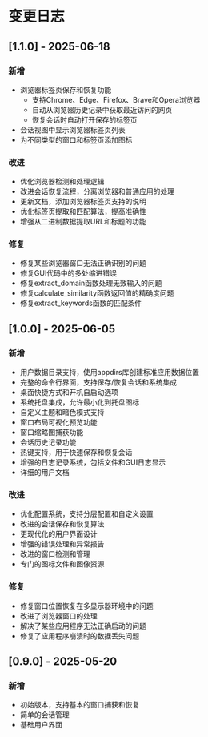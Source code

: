 # 变更日志

## [1.1.0] - 2025-06-18

### 新增
- 浏览器标签页保存和恢复功能
  - 支持Chrome、Edge、Firefox、Brave和Opera浏览器
  - 自动从浏览器历史记录中获取最近访问的网页
  - 恢复会话时自动打开保存的标签页
- 会话视图中显示浏览器标签页列表
- 为不同类型的窗口和标签页添加图标

### 改进
- 优化浏览器检测和处理逻辑
- 改进会话恢复流程，分离浏览器和普通应用的处理
- 更新文档，添加浏览器标签页支持的说明
- 优化标签页提取和匹配算法，提高准确性
- 增强从二进制数据提取URL和标题的功能

### 修复
- 修复某些浏览器窗口无法正确识别的问题
- 修复GUI代码中的多处缩进错误
- 修复extract_domain函数处理无效输入的问题
- 修复calculate_similarity函数返回值的精确度问题
- 修复extract_keywords函数的匹配条件

## [1.0.0] - 2025-06-05

### 新增
- 用户数据目录支持，使用appdirs库创建标准应用数据位置
- 完整的命令行界面，支持保存/恢复会话和系统集成
- 桌面快捷方式和开机自启动选项
- 系统托盘集成，允许最小化到托盘图标
- 自定义主题和暗色模式支持
- 窗口布局可视化预览功能
- 窗口缩略图捕获功能
- 会话历史记录功能
- 热键支持，用于快速保存和恢复会话
- 增强的日志记录系统，包括文件和GUI日志显示
- 详细的用户文档

### 改进
- 优化配置系统，支持分层配置和自定义设置
- 改进的会话保存和恢复算法
- 更现代化的用户界面设计
- 增强的错误处理和异常报告
- 改进的窗口检测和管理
- 专门的图标文件和图像资源

### 修复
- 修复窗口位置恢复在多显示器环境中的问题
- 改进了浏览器窗口的处理
- 解决了某些应用程序无法正确启动的问题
- 修复了应用程序崩溃时的数据丢失问题

## [0.9.0] - 2025-05-20

### 新增
- 初始版本，支持基本的窗口捕获和恢复
- 简单的会话管理
- 基础用户界面 